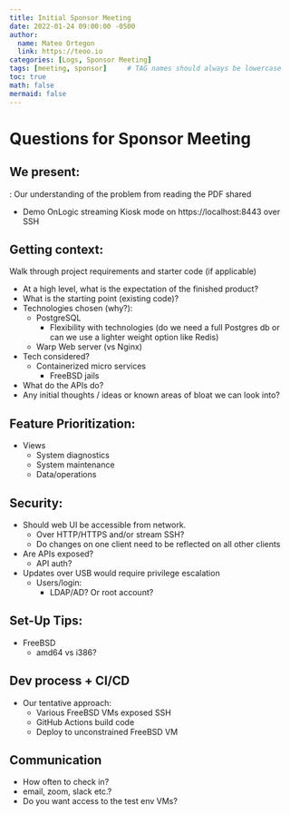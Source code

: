```yaml
---
title: Initial Sponsor Meeting
date: 2022-01-24 09:00:00 -0500
author:
  name: Mateo Ortegon
  link: https://teoo.io
categories: [Logs, Sponsor Meeting]
tags: [meeting, sponsor]     # TAG names should always be lowercase
toc: true
math: false
mermaid: false
---
```

# Questions for Sponsor Meeting

## We present:
: Our understanding of the problem from reading the PDF shared
- Demo OnLogic streaming Kiosk mode on https://localhost:8443 over SSH
## Getting context:
Walk through project requirements and starter code (if applicable)
- At a high level, what is the expectation of the finished product?
- What is the starting point (existing code)?
- Technologies chosen (why?):
  - PostgreSQL
    - Flexibility with technologies (do we need a full Postgres db or can we use a lighter weight option like Redis)
  - Warp Web server (vs Nginx)
- Tech considered?
  - Containerized micro services
    - FreeBSD jails
- What do the APIs do?
- Any initial thoughts / ideas or known areas of bloat we can look into?
## Feature Prioritization:
- Views
  - System diagnostics
  - System maintenance
  - Data/operations
## Security:
- Should web UI be accessible from network.
  - Over HTTP/HTTPS and/or stream SSH?
  - Do changes on one client need to be reflected on all other clients
- Are APIs exposed?
  - API auth?
- Updates over USB would require privilege escalation
  - Users/login:
    - LDAP/AD? Or root account?
## Set-Up Tips:
- FreeBSD
  - amd64 vs i386?
## Dev process + CI/CD
- Our tentative approach:
  - Various FreeBSD VMs exposed SSH
  - GitHub Actions build code
  - Deploy to unconstrained FreeBSD VM
## Communication
- How often to check in?
- email, zoom, slack etc.?
- Do you want access to the test env VMs?
